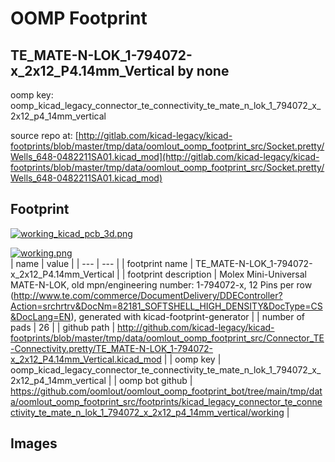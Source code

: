 # OOMP Footprint  
## TE_MATE-N-LOK_1-794072-x_2x12_P4.14mm_Vertical  by none  
  
oomp key: oomp_kicad_legacy_connector_te_connectivity_te_mate_n_lok_1_794072_x_2x12_p4_14mm_vertical  
  
source repo at: [http://gitlab.com/kicad-legacy/kicad-footprints/blob/master/tmp/data/oomlout_oomp_footprint_src/Socket.pretty/Wells_648-0482211SA01.kicad_mod](http://gitlab.com/kicad-legacy/kicad-footprints/blob/master/tmp/data/oomlout_oomp_footprint_src/Socket.pretty/Wells_648-0482211SA01.kicad_mod)  
## Footprint  
  
[![working_kicad_pcb_3d.png](working_kicad_pcb_3d_600.png)](working_kicad_pcb_3d.png)  
  
[![working.png](working_600.png)](working.png)  
| name | value | 
| --- | --- | 
| footprint name | TE_MATE-N-LOK_1-794072-x_2x12_P4.14mm_Vertical | 
| footprint description | Molex Mini-Universal MATE-N-LOK, old mpn/engineering number: 1-794072-x, 12 Pins per row (http://www.te.com/commerce/DocumentDelivery/DDEController?Action=srchrtrv&DocNm=82181_SOFTSHELL_HIGH_DENSITY&DocType=CS&DocLang=EN), generated with kicad-footprint-generator | 
| number of pads | 26 | 
| github path | http://github.com/kicad-legacy/kicad-footprints/blob/master/tmp/data/oomlout_oomp_footprint_src/Connector_TE-Connectivity.pretty/TE_MATE-N-LOK_1-794072-x_2x12_P4.14mm_Vertical.kicad_mod | 
| oomp key | oomp_kicad_legacy_connector_te_connectivity_te_mate_n_lok_1_794072_x_2x12_p4_14mm_vertical | 
| oomp bot github | https://github.com/oomlout/oomlout_oomp_footprint_bot/tree/main/tmp/data/oomlout_oomp_footprint_src/footprints/kicad_legacy_connector_te_connectivity_te_mate_n_lok_1_794072_x_2x12_p4_14mm_vertical/working | 
## Images  
